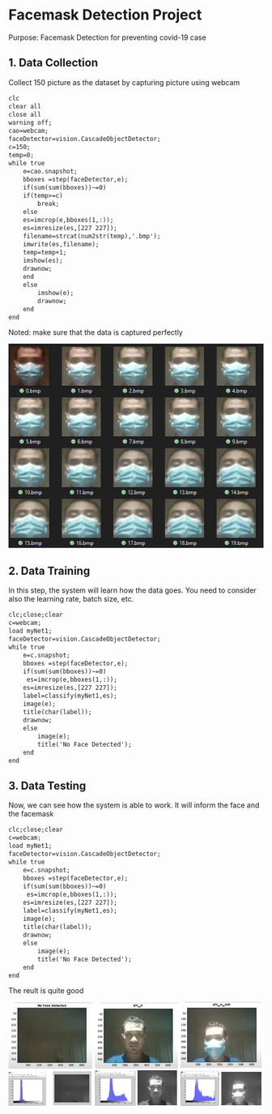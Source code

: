 
# Facemask Detection Project
Purpose: Facemask Detection for preventing covid-19 case

## 1. Data Collection
Collect 150 picture as the dataset by capturing picture using webcam

```
clc
clear all
close all
warning off;
cao=webcam;
faceDetector=vision.CascadeObjectDetector;
c=150;
temp=0;
while true
    e=cao.snapshot;
    bboxes =step(faceDetector,e);
    if(sum(sum(bboxes))~=0)
    if(temp>=c)
        break;
    else
    es=imcrop(e,bboxes(1,:));
    es=imresize(es,[227 227]);
    filename=strcat(num2str(temp),'.bmp');
    imwrite(es,filename);
    temp=temp+1;
    imshow(es);
    drawnow;
    end
    else
        imshow(e);
        drawnow;
    end
end
```
Noted: make sure that the data is captured perfectly

![alt text](pictures/1.data_collection.PNG)

## 2. Data Training
In this step, the system will learn how the data goes. You need to consider also the learning rate, batch size, etc.

```
clc;close;clear
c=webcam;
load myNet1;
faceDetector=vision.CascadeObjectDetector;
while true
    e=c.snapshot;
    bboxes =step(faceDetector,e);
    if(sum(sum(bboxes))~=0)
     es=imcrop(e,bboxes(1,:));
    es=imresize(es,[227 227]);
    label=classify(myNet1,es);
    image(e);
    title(char(label));
    drawnow;
    else
        image(e);
        title('No Face Detected');
    end
end
```


## 3. Data Testing

Now, we can see how the system is able to work. 
It will inform the face and the facemask

```
clc;close;clear
c=webcam;
load myNet1;
faceDetector=vision.CascadeObjectDetector;
while true
    e=c.snapshot;
    bboxes =step(faceDetector,e);
    if(sum(sum(bboxes))~=0)
     es=imcrop(e,bboxes(1,:));
    es=imresize(es,[227 227]);
    label=classify(myNet1,es);
    image(e);
    title(char(label));
    drawnow;
    else
        image(e);
        title('No Face Detected');
    end
end
```
The reult is quite good

![alt text](pictures/2.testing_esult.PNG)

